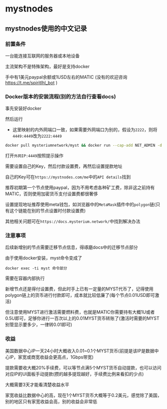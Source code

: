 # mystnodes

## mystnodes使用的中文记录

### 前置条件

一台能连接互联网的服务器或本地设备

主流架构不是特殊架构，最好是支持docker

手中有1美元paypal余额或1USD左右的MATIC (没有的欢迎咨询 https://t.me/spiritlhl_bot )

### Docker版本的安装流程(别的方法自行查看docs)

事先安装好docker

然后运行

- 这里映射的内外网端口一致，如果需要外网端口为别的，假设为```2222```，则将```4449:4449```改为```2222:4449```

```bash
docker pull mysteriumnetwork/myst && docker run --cap-add NET_ADMIN -d -p 4449:4449 --name myst -v myst-data:/var/lib/mysterium-node --restart unless-stopped mysteriumnetwork/myst:latest service --agreed-terms-and-conditions
```

打开```外网IP:4449```按照提示操作

需要设置自己的Key，然后付款设置费，再然后设置提款地址

自己的Key可在```https://mystnodes.com/me```中的```API details```找到

推荐初期第一个节点使用paypal，因为不用考虑各种矿工费，除非这之前持有MATIC，否则使用加密货币支付设置费都很奢侈

设置提现地址推荐使用meta钱包，如浏览器中的```MetaMask```插件中的```polygon```链(只有这个链能在别的节点设置时付款设置费)

其他相关问题可在```https://docs.mysterium.network/```中找到解决办法

### 注意事项

后续新增别的节点需要迁移节点信息，得琢磨docs中的迁移节点部分

由于使用docker安装，myst命令变成了

```
docker exec -ti myst 命令部分
```

需要在容器内部执行

新增节点还是得付设置费，但此时手上已有一定量的MYST代币了，记得使用polygon链上的货币进行付款即可，成本就比较低廉了(每个节点0.01USD即可激活)

但注意使用MYST进行激活需要燃料费，也就是MATIC你需要持有大概1U或者0.5U即可，足够你进行一百次以上的0.01MYST货币转账了(激活时需要的MYST别管显示要多少，一律转0.01即可)

### 收益

美国数据中心IP一天24小时大概收入0.01~0.1个MYST货币(前提是该IP是数据中心IP，家宽或商宽收益会更高点，1Gbps带宽)

提款需要收大概20%手续费，可以等节点满5个MYST货币自动提款，也可以访问对应IP的UI面板手动提款(攒的越多提现越好，手续费比例来看扣的少点)

大概需要3天才能看清楚收益水平

家宽收益比数据中心的高，现在1个MYST货币大概等于0.2美元，感觉除了美国，别的地区只有家宽收益会高，别的收益会非常低
